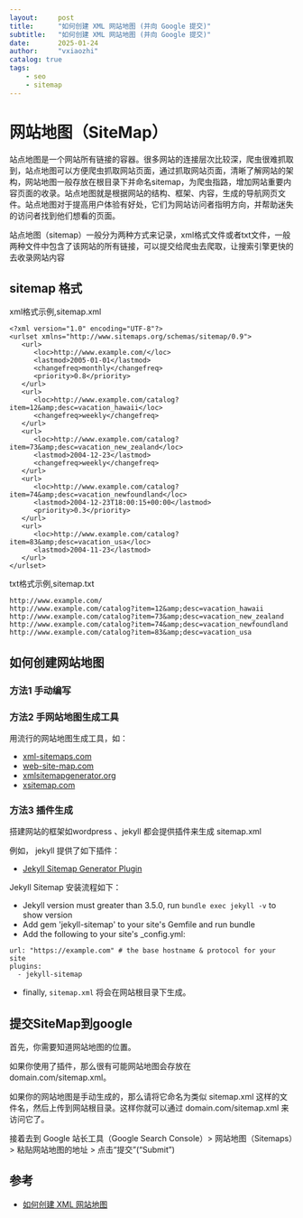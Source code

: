 ```yaml
---
layout:     post
title:      "如何创建 XML 网站地图 (并向 Google 提交)"
subtitle:   "如何创建 XML 网站地图 (并向 Google 提交)"
date:       2025-01-24
author:     "vxiaozhi"
catalog: true
tags:
    - seo
    - sitemap
---
```


# 网站地图（SiteMap）

站点地图是一个网站所有链接的容器。很多网站的连接层次比较深，爬虫很难抓取到，站点地图可以方便爬虫抓取网站页面，通过抓取网站页面，清晰了解网站的架构，网站地图一般存放在根目录下并命名sitemap，为爬虫指路，增加网站重要内容页面的收录。站点地图就是根据网站的结构、框架、内容，生成的导航网页文件。站点地图对于提高用户体验有好处，它们为网站访问者指明方向，并帮助迷失的访问者找到他们想看的页面。

站点地图（sitemap）一般分为两种方式来记录，xml格式文件或者txt文件，一般两种文件中包含了该网站的所有链接，可以提交给爬虫去爬取，让搜索引擎更快的去收录网站内容

## sitemap 格式

xml格式示例,sitemap.xml

```
<?xml version="1.0" encoding="UTF-8"?>
<urlset xmlns="http://www.sitemaps.org/schemas/sitemap/0.9">
   <url>
      <loc>http://www.example.com/</loc>
      <lastmod>2005-01-01</lastmod>
      <changefreq>monthly</changefreq>
      <priority>0.8</priority>
   </url>
   <url>
      <loc>http://www.example.com/catalog?item=12&amp;desc=vacation_hawaii</loc>
      <changefreq>weekly</changefreq>
   </url>
   <url>
      <loc>http://www.example.com/catalog?item=73&amp;desc=vacation_new_zealand</loc>
      <lastmod>2004-12-23</lastmod>
      <changefreq>weekly</changefreq>
   </url>
   <url>
      <loc>http://www.example.com/catalog?item=74&amp;desc=vacation_newfoundland</loc>
      <lastmod>2004-12-23T18:00:15+00:00</lastmod>
      <priority>0.3</priority>
   </url>
   <url>
      <loc>http://www.example.com/catalog?item=83&amp;desc=vacation_usa</loc>
      <lastmod>2004-11-23</lastmod>
   </url>
</urlset>
```

txt格式示例,sitemap.txt

```
http://www.example.com/
http://www.example.com/catalog?item=12&amp;desc=vacation_hawaii
http://www.example.com/catalog?item=73&amp;desc=vacation_new_zealand
http://www.example.com/catalog?item=74&amp;desc=vacation_newfoundland
http://www.example.com/catalog?item=83&amp;desc=vacation_usa
```


##  如何创建网站地图

### 方法1 手动编写

### 方法2 手网站地图生成工具

用流行的网站地图生成工具，如：

- [xml-sitemaps.com](https://xml-sitemaps.com)
- [web-site-map.com](https://web-site-map.com)
- [xmlsitemapgenerator.org](https://xmlsitemapgenerator.org)
- [xsitemap.com](https://xsitemap.com)

### 方法3 插件生成

搭建网站的框架如wordpress 、jekyll 都会提供插件来生成 sitemap.xml

例如， jekyll 提供了如下插件：

- [Jekyll Sitemap Generator Plugin](https://github.com/jekyll/jekyll-sitemap)

Jekyll Sitemap 安装流程如下：

- Jekyll version must greater than 3.5.0, run `bundle exec jekyll -v` to show version
- Add gem 'jekyll-sitemap' to your site's Gemfile and run bundle
- Add the following to your site's _config.yml:
  
```
url: "https://example.com" # the base hostname & protocol for your site
plugins:
  - jekyll-sitemap
```

- finally, `sitemap.xml` 将会在网站根目录下生成。




## 提交SiteMap到google

首先，你需要知道网站地图的位置。

如果你使用了插件，那么很有可能网站地图会存放在 domain.com/sitemap.xml。

如果你的网站地图是手动生成的，那么请将它命名为类似 sitemap.xml 这样的文件名，然后上传到网站根目录。这样你就可以通过 domain.com/sitemap.xml 来访问它了。

接着去到 Google 站长工具（Google Search Console）> 网站地图（Sitemaps）> 粘贴网站地图的地址 > 点击“提交”(“Submit”)


## 参考

- [如何创建 XML 网站地图](https://ahrefs.com/blog/zh/how-to-create-a-sitemap/)